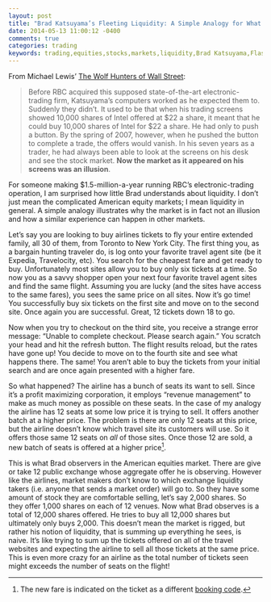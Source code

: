 ```yaml
---
layout: post
title: "Brad Katsuyama’s Fleeting Liquidity: A Simple Analogy for What He Sees"
date: 2014-05-13 11:00:12 -0400
comments: true
categories: trading
keywords: trading,equities,stocks,markets,liquidity,Brad Katsuyama,Flash Boys,Michael Lewis 
---
```

From Michael Lewis’ [The Wolf Hunters of Wall Street](http://www.nytimes.com/2014/04/06/magazine/flash-boys-michael-lewis.html):

>Before RBC acquired this supposed state-of-the-art electronic-trading firm, Katsuyama’s computers worked as he expected them to. Suddenly they didn’t. It used to be that when his trading screens showed 10,000 shares of Intel offered at $22 a share, it meant that he could buy 10,000 shares of Intel for $22 a share. He had only to push a button. By the spring of 2007, however, when he pushed the button to complete a trade, the offers would vanish. In his seven years as a trader, he had always been able to look at the screens on his desk and see the stock market. **Now the market as it appeared on his screens was an illusion**.

For someone making $1.5-million-a-year running RBC’s  electronic-trading operation, I am surprised how little Brad understands about liquidity. I don’t just mean the complicated American equity markets; I mean liquidity in general. A simple analogy illustrates why the market is in fact not an illusion and how a similar experience can happen in other markets.

Let’s say you are looking to buy airlines tickets to fly your entire extended family, all 30 of them, from Toronto to New York City. The first thing you, as a bargain hunting traveler do, is log onto your favorite travel agent site (be it Expedia, Travelocity, etc). You search for the cheapest fare and get ready to buy. Unfortunately most sites allow you to buy only six tickets at a time. So now you as a savvy shopper open your next four favorite travel agent sites and find the same flight. Assuming you are lucky (and the sites have access to the same fares), you sees the same price on all sites. Now it’s go time! You successfully buy six tickets on the first site and move on to the second site. Once again you are successful.  Great, 12 tickets down 18 to go. 

Now when you try to checkout on the third site, you receive a strange error message: “Unable to complete checkout. Please search again.” You scratch your head and hit the refresh button. The flight results reload, but the rates have gone up! You decide to move on to the fourth site and see what happens there. The same! You aren’t able to buy the tickets from your initial search and are once again presented with a higher fare.

So what happened? The airline has a bunch of seats its want to sell. Since it’s a profit maximizing corporation, it employs “revenue management” to make as much money as possible on these seats. In the case of my analogy the airline has 12 seats at some low price it is trying to sell. It offers another batch at a higher price. The problem is there are only 12 seats at this price, but the airline doesn’t know which travel site its customers will use. So it offers those same 12 seats on _all_ of those sites.  Once those 12 are sold, a new batch of seats is offered at a higher price[^booking_code].

[^booking_code]: The new fare is indicated on the ticket as a different [booking code](https://en.wikipedia.org/wiki/Fare_basis_code#Booking_codes).

This is what Brad observers in the American equities market. There are give or take 12 public exchange whose aggregate offer he is observing. However like the airlines, market makers don’t know to which exchange liquidity takers (i.e. anyone that sends a market order) will go to. So they have some amount of stock they are comfortable selling, let’s say 2,000 shares. So they offer 1,000 shares on each of 12 venues. Now what Brad observes is a total of 12,000 shares offered. He tries to buy all 12,000 shares but ultimately only buys 2,000. This doesn’t mean the market is rigged, but rather his notion of liquidity, that is summing up everything he sees, is naive. It’s like trying to sum up the tickets offered on all of the travel websites and expecting the airline to sell all those tickets at the same price. This is even more crazy for an airline as the total number of tickets seen might exceeds the number of seats on the flight!

